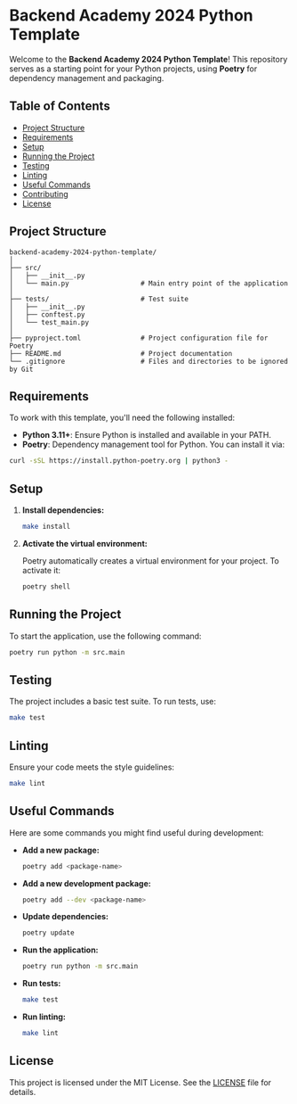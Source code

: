 # Backend Academy 2024 Python Template

Welcome to the **Backend Academy 2024 Python Template**! This repository serves as a starting point for your Python projects, using **Poetry** for dependency management and packaging.

## Table of Contents

- [Project Structure](#project-structure)
- [Requirements](#requirements)
- [Setup](#setup)
- [Running the Project](#running-the-project)
- [Testing](#testing)
- [Linting](#linting)
- [Useful Commands](#useful-commands)
- [Contributing](#contributing)
- [License](#license)

## Project Structure

```
backend-academy-2024-python-template/
│
├── src/
│   ├── __init__.py
│   └── main.py                  # Main entry point of the application
│
├── tests/                       # Test suite
│   ├── __init__.py
│   ├── conftest.py
│   └── test_main.py
│
├── pyproject.toml               # Project configuration file for Poetry
├── README.md                    # Project documentation
└── .gitignore                   # Files and directories to be ignored by Git
```

## Requirements

To work with this template, you'll need the following installed:

- **Python 3.11+**: Ensure Python is installed and available in your PATH.
- **Poetry**: Dependency management tool for Python. You can install it via:

```bash
curl -sSL https://install.python-poetry.org | python3 -
```

## Setup

1. **Install dependencies:**

   ```bash
   make install
   ```

2. **Activate the virtual environment:**

   Poetry automatically creates a virtual environment for your project. To activate it:

   ```bash
   poetry shell
   ```

## Running the Project

To start the application, use the following command:

```bash
poetry run python -m src.main
```

## Testing

The project includes a basic test suite. To run tests, use:

```bash
make test
```

## Linting

Ensure your code meets the style guidelines:

```bash
make lint
```

## Useful Commands

Here are some commands you might find useful during development:

- **Add a new package:**

  ```bash
  poetry add <package-name>
  ```

- **Add a new development package:**

  ```bash
  poetry add --dev <package-name>
  ```

- **Update dependencies:**

  ```bash
  poetry update
  ```

- **Run the application:**

  ```bash
  poetry run python -m src.main
  ```

- **Run tests:**

  ```bash
  make test
  ```

- **Run linting:**

  ```bash
  make lint
  ```
  
## License

This project is licensed under the MIT License. See the [LICENSE](LICENSE) file for details.
